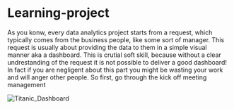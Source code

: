 # Learning-project

As you konw, every data analytics project starts from a request, which typically comes from the business people, like some sort of manager. This request is usually about providing the data to them in a simple visual manner aka a dashboard. This is crutial soft skill, because without a clear undrestanding of the request it is not possible to deliver a good dashboard! In fact if you are negligent about this part you might be wasting your work and will anger other people.
So first, go through the kick off meeting management 








![Titanic_Dashboard](https://github.com/user-attachments/assets/3a35b79e-68f2-4ff8-b7c7-7ef18364a667)
